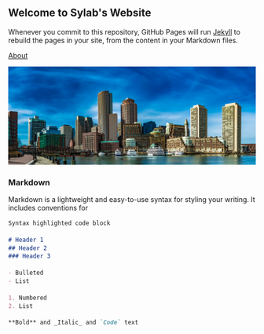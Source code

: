 ## Welcome to Sylab's Website
  
Whenever you commit to this repository, GitHub Pages will run [Jekyll](https://jekyllrb.com/) to rebuild the pages in your site, from the content in your Markdown files.

[About](./about.md)

![Image](./images/waterfront.jpg)

### Markdown

Markdown is a lightweight and easy-to-use syntax for styling your writing. It includes conventions for

```markdown
Syntax highlighted code block

# Header 1
## Header 2
### Header 3

- Bulleted
- List

1. Numbered
2. List

**Bold** and _Italic_ and `Code` text
